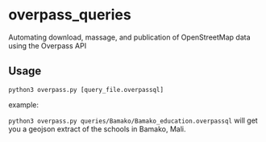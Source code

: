# overpass_queries
Automating download, massage, and publication of OpenStreetMap data using the Overpass API

## Usage

```python3 overpass.py [query_file.overpassql]```

example:

```python3 overpass.py queries/Bamako/Bamako_education.overpassql``` will get you a geojson extract of the schools in Bamako, Mali.
